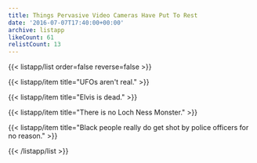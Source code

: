 ```yaml
---
title: Things Pervasive Video Cameras Have Put To Rest
date: '2016-07-07T17:40:00+00:00'
archive: listapp
likeCount: 61
relistCount: 13
---
```


{{< listapp/list order=false reverse=false >}}

   {{< listapp/item title="UFOs aren't real." >}}

   {{< listapp/item title="Elvis is dead." >}}

   {{< listapp/item title="There is no Loch Ness Monster." >}}

   {{< listapp/item title="Black people really do get shot by police officers for no reason." >}}

{{< /listapp/list >}}
